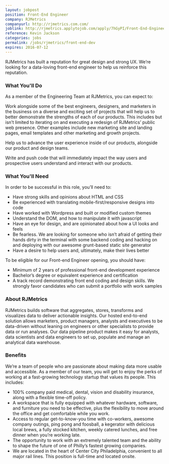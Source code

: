 ```yaml
---
layout: jobpost
position: Front-End Engineer
company: RJMetrics
companyurl: http://rjmetrics.com.com/
joblink: http://rjmetrics.applytojob.com/apply/7hGyPI/Front-End-Engineer
reference: Kevin Jackson
categories: jobs
permalink: /jobs/rjmetrics/front-end-dev
expires: 2016-07-12
---
```


RJMetrics has built a reputation for great design and strong UX. We’re looking for a data-loving front-end engineer to help us reinforce this reputation.

### What You'll Do

As a member of the Engineering Team at RJMetrics, you can expect to:

Work alongside some of the best engineers, designers, and marketers in the business on a diverse and exciting set of projects that will help us to better demonstrate the strengths of each of our products. This includes but isn’t limited to iterating on and executing a redesign of RJMetrics’ public web presence. Other examples include new marketing site and landing pages, email templates and other marketing and growth projects.

Help us to advance the user experience inside of our products, alongside our product and design teams.

Write and push code that will immediately impact the way users and prospective users understand and interact with our products.

### What You'll Need

In order to be successful in this role, you’ll need to:

* Have strong skills and opinions about HTML and CSS
* Be experienced with translating mobile-first/responsive designs into code
* Have worked with Wordpress and built or modified custom themes
* Understand the DOM, and how to manipulate it with javascript
* Have an eye for design, and are opinionated about how a UI looks and feels
* Be fearless. We are looking for someone who isn’t afraid of getting their hands dirty in the terminal with some backend coding and hacking on and deploying with our awesome grunt-based static site generator
* Have a desire to help users and, ultimately, make their lives better

To be eligible for our Front-end Engineer opening, you should have:  

* Minimum of 2 years of professional front-end development experience
* Bachelor’s degree or equivalent experience and certification
* A track record demonstrating front end coding and design skills. We strongly favor candidates who can submit a portfolio with work samples

### About RJMetrics

RJMetrics builds software that aggregates, stores, transforms and visualizes data to deliver actionable insights. Our hosted end-to-end solution allows marketers, product managers, analysts and executives to be data-driven without leaning on engineers or other specialists to provide data or run analyses. Our data pipeline product makes it easy for analysts, data scientists and data engineers to set up, populate and manage an analytical data warehouse.

### Benefits

We’re a team of people who are passionate about making data more usable and accessible. As a member of our team, you will get to enjoy the perks of working at a fast-growing technology startup that values its people. This includes:

* 100% company paid medical, dental, vision and disability insurance, along with a flexible time-off policy.
* A workspace that is fully equipped with whatever hardware, software, and furniture you need to be effective, plus the flexibility to move around the office and get comfortable while you work.
* Access to regular get-to-know-you time with co-workers, awesome company outings, ping pong and foosball, a kegerator with delicious local brews, a fully stocked kitchen, weekly catered lunches, and free dinner when you’re working late.
* The opportunity to work with an extremely talented team and the ability to shape the future of one of Philly’s fastest growing companies.
* We are located in the heart of Center City Philadelphia, convenient to all major rail lines. This position is full-time and located onsite.